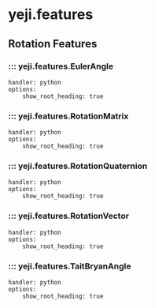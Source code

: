 # yeji.features

## Rotation Features

### ::: yeji.features.EulerAngle
    handler: python
    options:
        show_root_heading: true

### ::: yeji.features.RotationMatrix
    handler: python
    options:
        show_root_heading: true

### ::: yeji.features.RotationQuaternion
    handler: python
    options:
        show_root_heading: true

### ::: yeji.features.RotationVector
    handler: python
    options:
        show_root_heading: true

### ::: yeji.features.TaitBryanAngle
    handler: python
    options:
        show_root_heading: true
